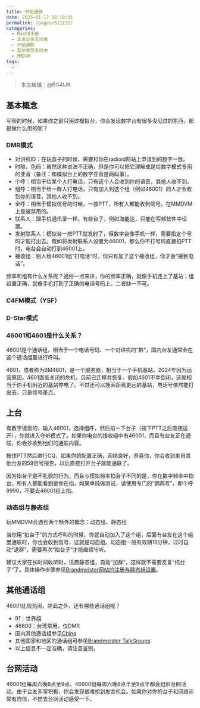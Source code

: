 ```yaml
---
title: 开始通联
date: 2025-01-17 18:19:55
permalink: /pages/511152/
categories:
  - HamCQ手册
  - 走进业余无线电
  - 开始通联
  - 其他类型无线电
  - MMDVM
tags:
  - 
---
```

> 本文编辑：@BG4IJK

## 基本概念

写频的时候，如果你之前只用过模拟台，你会发现数字台有很多没见过的东西，都是做什么用的呢？

### DMR模式

* 对讲机ID：在玩盒子的时候，需要和你在radioid网站上申请到的数字一致。
* 时隙、色码：虽然这种说法不正确，但是你可以把它理解成是给数字模式专用的亚音（备注：和模拟台上的数字亚音是两码事）。
* 个呼：相当于给某个人打电话，只有这个人会收到你的语音，其他人收不到。
* 组呼：相当于给一群人打电话，只有加入到这个组（例如46001）的人才会收到你的语音，其他人收不到。
* 全呼：相当于模拟信号的时候，一按PTT，所有人都能收到信号。在MMDVM上是被禁用的。
* 联系人：跟手机通讯录一样。有些台子，例如海能达，只能在写频软件中设置。
* 发射联系人：模拟台一按PTT就发射了，但数字台像手机一样，需要指定个号码才能打出去。假如将发射联系人设置为46001，那么你不打号码直接掐PTT时，电台会自动打到46001上。
* 接收组：别人给46001组“打电话”时，你只有加了这个接收组，你才会“接到电话”。

频率和组有什么关系呢？通俗一点来讲，你的频率正确，就像手机连上了基站；组设置正确，就像手机打到了正确的电话号码上。二者缺一不可。

### C4FM模式（YSF）

### D-Star模式

### 46001和4601是什么关系？

46001是个通话组，相当于一个电话号码、一个对讲机的“群”，国内台友通常会在这个通话组里进行呼叫。

4601，或者称为BM4601，是一个服务器，相当于一个手机基站。2024年因为运营原因，4601面临关闭的危机，目前已迁移并恢复。假如4601不幸倒闭，这就相当于你手机附近的基站停电了。不过还可以搜索距离更远的基站，电话号依然能打出去，只是信号差点。

## 上台

有数字键盘的，输入46001，选择组呼，然后掐一下台子（按下PTT之后直接送开），你就进入守听模式了。如果你电台的接收组中有46001，而且有台友正在通联，你会抄收到他们的通联内容。

按住PTT然后进行CQ，如果你的配置正确，网络良好，恭喜你，你会收到来自其他台友的59信号报告，以后直接打开台子就能通联了。

因为掐台子是不礼貌的行为，而且与模拟频率掐台子不同的是，你在数字频率中掐台，所有人都能看到是你在掐，如果单纯做测试，请使用专门的“鹦鹉号”，即个呼9990，不要去46001组上掐。

### 动态组与静态组

玩MMDVM会遇到两个额外的概念：动态组、静态组

当你用“掐台子”的方式呼叫的时候，你就自动加入了这个组，后面有台友在这个组里通联时，你也会收到信号，这就是动态组。动态组一般有效期15分钟，过时自动“退群”，需要再次“掐台子”才能继续守听。

建议大家在长时间收听时，设置静态组，自动“加群”，这样就不需要反复“掐台子”了。具体操作步骤参见[Brandmeister网站的注册与静态组设置](https://dd.94jpop.info:8886/%E4%B8%9A%E4%BD%99%E6%97%A0%E7%BA%BF%E7%94%B5/MMDVM%20%E7%83%AD%E7%82%B9%E6%9D%BF%E8%B5%84%E6%96%99%E5%BA%93/Brandmeister%E7%BD%91%E7%AB%99%E7%9A%84%E6%B3%A8%E5%86%8C%E4%B8%8E%E9%9D%99%E6%80%81%E7%BB%84%E8%AE%BE%E7%BD%AE.pdf)。

## 其他通话组

46001比较热闹，除此之外，还有哪些通话组呢？

* 91：世界组
* 46600：台湾常用，仅DMR
* 国内其他通话组参见[China](https://wiki.brandmeister.network/index.php/China)
* 其他国家和地区的通话组可参见[Brandmeister TalkGroups](https://wiki.brandmeister.network/index.php/TalkGroups)
* 以上信息不一定准确，请注意鉴别。

## 台网活动

46001组每周六晚8点至9点、46600组每周六晚8点半至9点半都会组织台网活动。由于台友非常积极，你会发现很难抢到发言机会。如果你对你的台子和网络非常有自信，不妨去台网活动感受一下。
